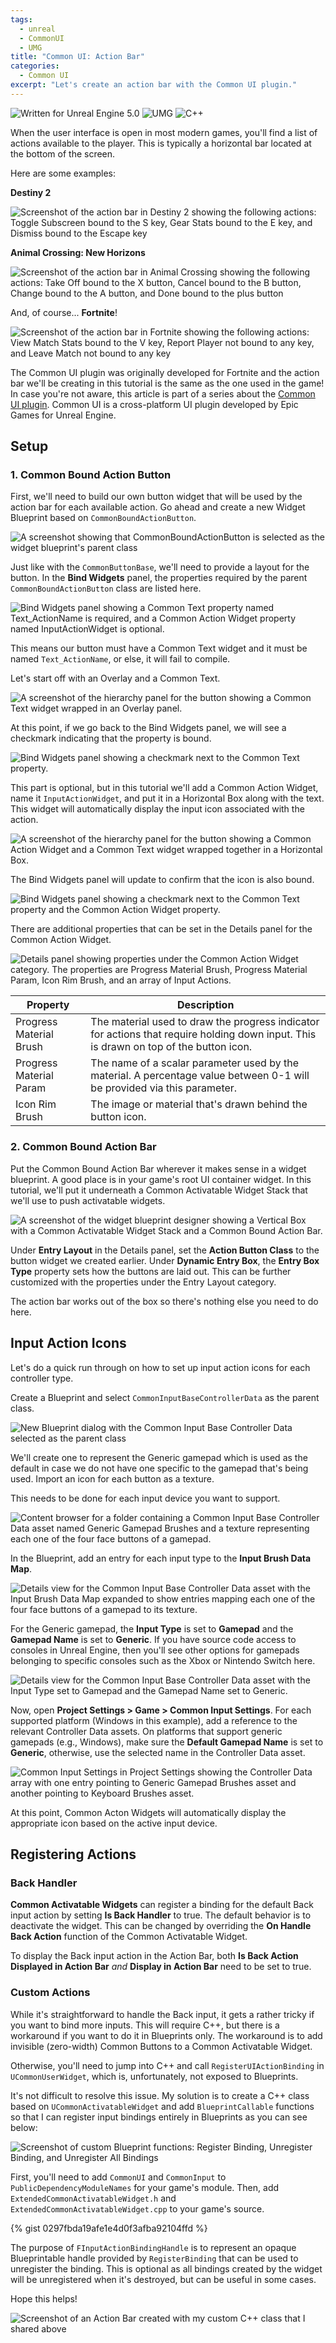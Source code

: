 ```yaml
---
tags: 
  - unreal
  - CommonUI
  - UMG
title: "Common UI: Action Bar"
categories:
  - Common UI
excerpt: "Let's create an action bar with the Common UI plugin."
---
```

<img src="https://img.shields.io/badge/Unreal%20Engine-5.0-informational" alt="Written for Unreal Engine 5.0"> <img src="https://img.shields.io/badge/-UMG-blueviolet" alt="UMG"> <img src="https://img.shields.io/badge/-C%2B%2B-orange" alt="C++">

When the user interface is open in most modern games, you'll find a list of actions available to the player. This is typically a horizontal bar located at the bottom of the screen.

Here are some examples:

**Destiny 2**

<img src="/assets/images/action-bar-destiny2.png" alt="Screenshot of the action bar in Destiny 2 showing the following actions: Toggle Subscreen bound to the S key, Gear Stats bound to the E key, and Dismiss bound to the Escape key">

**Animal Crossing: New Horizons**

<img src="/assets/images/action-bar-animal-crossing.png" alt="Screenshot of the action bar in Animal Crossing showing the following actions: Take Off bound to the X button, Cancel bound to the B button, Change bound to the A button, and Done bound to the plus button">

And, of course... **Fortnite**! 

<img src="/assets/images/action-bar-fortnite.png" alt="Screenshot of the action bar in Fortnite showing the following actions: View Match Stats bound to the V key, Report Player not bound to any key, and Leave Match not bound to any key">

The Common UI plugin was originally developed for Fortnite and the action bar we'll be creating in this tutorial is the same as the one used in the game! 
In case you're not aware, this article is part of a series about the [Common UI plugin](https://docs.unrealengine.com/5.0/en-US/common-ui-plugin-for-advanced-user-interfaces-in-unreal-engine/).
Common UI is a cross-platform UI plugin developed by Epic Games for Unreal Engine.

## Setup
### 1. Common Bound Action Button
First, we'll need to build our own button widget that will be used by the action bar for each available action. Go ahead and create a new Widget Blueprint based on `CommonBoundActionButton`.

<img src="/assets/images/new-widget-commonboundactionbutton.png" alt="A screenshot showing that CommonBoundActionButton is selected as the widget blueprint's parent class">

Just like with the `CommonButtonBase`, we'll need to provide a layout for the button. In the **Bind Widgets** panel, the properties required by the parent `CommonBoundActionButton` class are listed here.

<img src="/assets/images/bound-action-button-bind-widgets.png" alt="Bind Widgets panel showing a Common Text property named Text_ActionName is required, and a Common Action Widget property named InputActionWidget is optional.">

This means our button must have a Common Text widget and it must be named `Text_ActionName`, or else, it will fail to compile. 

Let's start off with an Overlay and a Common Text.

<img src="/assets/images/bound-action-button-initial-layout.png" alt="A screenshot of the hierarchy panel for the button showing a Common Text widget wrapped in an Overlay panel.">

At this point, if we go back to the Bind Widgets panel, we will see a checkmark indicating that the property is bound.

<img src="/assets/images/bound-action-button-bind-widgets-2.png" alt="Bind Widgets panel showing a checkmark next to the Common Text property.">

This part is optional, but in this tutorial we'll add a Common Action Widget, name it `InputActionWidget`, and put it in a Horizontal Box along with the text. This widget will automatically display the input icon associated with the action.

<img src="/assets/images/bound-action-button-layout-with-icon.png" alt="A screenshot of the hierarchy panel for the button showing a Common Action Widget and a Common Text widget wrapped together in a Horizontal Box.">

The Bind Widgets panel will update to confirm that the icon is also bound.

<img src="/assets/images/bound-action-button-bind-widgets-4.png" alt="Bind Widgets panel showing a checkmark next to the Common Text property and the Common Action Widget property.">

There are additional properties that can be set in the Details panel for the Common Action Widget.

<img src="/assets/images/common-action-widget-details.png" alt="Details panel showing properties under the Common Action Widget category. The properties are Progress Material Brush, Progress Material Param, Icon Rim Brush, and an array of Input Actions.">

<table>
 <thead>
  <tr><th>Property</th><th>Description</th></tr>
 </thead>
 <tbody>
  <tr><td>Progress Material Brush</td><td>The material used to draw the progress indicator for actions that require holding down input. This is drawn on top of the button icon.</td></tr>
  <tr><td>Progress Material Param</td><td>The name of a scalar parameter used by the material. A percentage value between 0-1 will be provided via this parameter.</td></tr>
  <tr><td>Icon Rim Brush</td><td>The image or material that's drawn behind the button icon.</td></tr>
 </tbody>
</table>

### 2. Common Bound Action Bar
Put the Common Bound Action Bar wherever it makes sense in a widget blueprint. A good place is in your game's root UI container widget. In this tutorial, we'll put it underneath a Common Activatable Widget Stack that we'll use to push activatable widgets.

<img src="/assets/images/action-bar-sample-layout.png" alt="A screenshot of the widget blueprint designer showing a Vertical Box with a Common Activatable Widget Stack and a Common Bound Action Bar.">

Under **Entry Layout** in the Details panel, set the **Action Button Class** to the button widget we created earlier. Under **Dynamic Entry Box**, the **Entry Box Type** property sets how the buttons are laid out. This can be further customized with the properties under the Entry Layout category.

The action bar works out of the box so there's nothing else you need to do here.

## Input Action Icons
Let's do a quick run through on how to set up input action icons for each controller type.

Create a Blueprint and select `CommonInputBaseControllerData` as the parent class. 

<img src="/assets/images/common-input-base-controller-data.png" alt="New Blueprint dialog with the Common Input Base Controller Data selected as the parent class">

We'll create one to represent the Generic gamepad which is used as the default in case we do not have one specific to the gamepad that's being used. Import an icon for each button as a texture.

This needs to be done for each input device you want to support.

<img src="/assets/images/generic-gamepad-brushes.png" alt="Content browser for a folder containing a Common Input Base Controller Data asset named Generic Gamepad Brushes and a texture representing each one of the four face buttons of a gamepad.">

In the Blueprint, add an entry for each input type to the **Input Brush Data Map**.

<img src="/assets/images/generic-gamepad-brushes-data.png" alt="Details view for the Common Input Base Controller Data asset with the Input Brush Data Map expanded to show entries mapping each one of the four face buttons of a gamepad to its texture.">

For the Generic gamepad, the **Input Type** is set to **Gamepad** and the **Gamepad Name** is set to **Generic**. If you have source code access to consoles in Unreal Engine, then you'll see other options for gamepads belonging to specific consoles such as the Xbox or Nintendo Switch here.

<img src="/assets/images/generic-gamepad-brushes-data-2.png" alt="Details view for the Common Input Base Controller Data asset with the Input Type set to Gamepad and the Gamepad Name set to Generic.">

Now, open **Project Settings > Game > Common Input Settings**. For each supported platform (Windows in this example), add a reference to the relevant Controller Data assets. On platforms that support generic gamepads (e.g., Windows), make sure the **Default Gamepad Name** is set to **Generic**, otherwise, use the selected name in the Controller Data asset.

<img src="/assets/images/project-settings-common-input-settings.png" alt="Common Input Settings in Project Settings showing the Controller Data array with one entry pointing to Generic Gamepad Brushes asset and another pointing to Keyboard Brushes asset.">

At this point, Common Acton Widgets will automatically display the appropriate icon based on the active input device.

## Registering Actions
### Back Handler
**Common Activatable Widgets** can register a binding for the default Back input action by setting **Is Back Handler** to true. The default behavior is to deactivate the widget. This can be changed by overriding the **On Handle Back Action** function of the Common Activatable Widget. 

To display the Back input action in the Action Bar, both **Is Back Action Displayed in Action Bar** *and* **Display in Action Bar** need to be set to true.

### Custom Actions
While it's straightforward to handle the Back input, it gets a rather tricky if you want to bind more inputs. This will require C++, but there is a workaround if you want to do it in Blueprints only. The workaround is to add invisible (zero-width) Common Buttons to a Common Activatable Widget. 

Otherwise, you'll need to jump into C++ and call `RegisterUIActionBinding` in `UCommonUserWidget`, which is, unfortunately, not exposed to Blueprints.

It's not difficult to resolve this issue. My solution is to create a C++ class based on `UCommonActivatableWidget` and add `BlueprintCallable` functions so that I can register input bindings entirely in Blueprints as you can see below:

<img src="/assets/images/extendedactivatablewidgetfunctions3.png" alt="Screenshot of custom Blueprint functions: Register Binding, Unregister Binding, and Unregister All Bindings">

First, you'll need to add `CommonUI` and `CommonInput` to `PublicDependencyModuleNames` for your game's module. Then, add `ExtendedCommonActivatableWidget.h` and `ExtendedCommonActivatableWidget.cpp` to your game's source.

{% gist 0297fbda19afe1e4d0f3afba92104ffd %}

The purpose of `FInputActionBindingHandle` is to represent an opaque Blueprintable handle provided by `RegisterBinding` that can be used to unregister the binding. This is optional as all bindings created by the widget will be unregistered when it's destroyed, but can be useful in some cases.

Hope this helps!

<img src="/assets/images/action-bar-demo.png" alt="Screenshot of an Action Bar created with my custom C++ class that I shared above">
